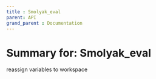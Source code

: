 ```yaml
---
title : Smolyak_eval
parent: API
grand_parent : Documentation
---
```

# Summary for: **Smolyak_eval**

reassign variables to workspace

